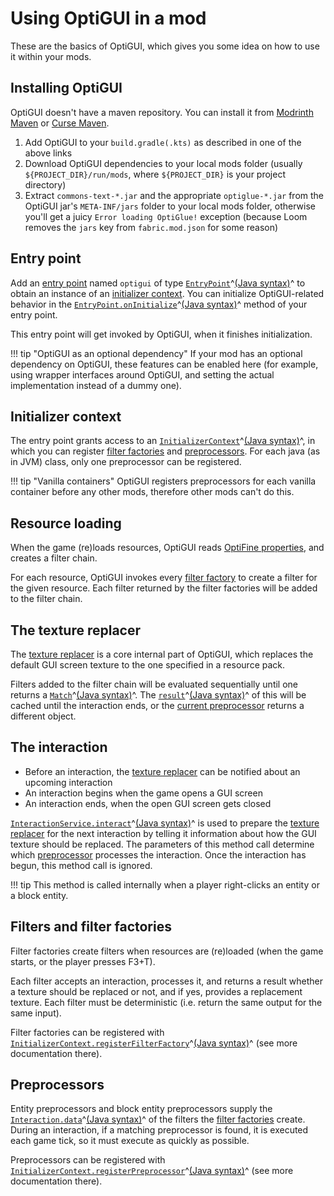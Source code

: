 # Using OptiGUI in a mod

These are the basics of OptiGUI, which gives you some idea on how to use it within your mods.

## Installing OptiGUI

OptiGUI doesn't have a maven repository. You can install it from [Modrinth Maven](https://docs.modrinth.com/docs/tutorials/maven/) or [Curse Maven](https://www.cursemaven.com/).

1. Add OptiGUI to your `build.gradle(.kts)` as described in one of the above links
2. Download OptiGUI dependencies to your local mods folder (usually `${PROJECT_DIR}/run/mods`, where `${PROJECT_DIR}` is your project directory)
3. Extract `commons-text-*.jar` and the appropriate `optiglue-*.jar` from the OptiGUI jar's `META-INF/jars` folder to your local mods folder, otherwise you'll get a juicy `Error loading OptiGlue!` exception (because Loom removes the `jars` key from `fabric.mod.json` for some reason)

## Entry point

Add an [entry point](https://fabricmc.net/wiki/documentation:entrypoint) named `optigui` of type [`EntryPoint`](../kdoc/latest/-opti-g-u-i/opekope2.optigui/-entry-point/index.html)^[(Java syntax)](../javadoc/latest/-opti-g-u-i/opekope2.optigui/-entry-point/index.html)^ to obtain an instance of an [initializer context](#initializer-context).
You can initialize OptiGUI-related behavior in the [`EntryPoint.onInitialize`](../kdoc/latest/-opti-g-u-i/opekope2.optigui/-entry-point/on-initialize.html)^[(Java syntax)](../javadoc/latest/-opti-g-u-i/opekope2.optigui/-entry-point/on-initialize.html)^ method of your entry point.

This entry point will get invoked by OptiGUI, when it finishes initialization.

!!! tip "OptiGUI as an optional dependency"
    If your mod has an optional dependency on OptiGUI, these features can be enabled here (for example, using wrapper interfaces around OptiGUI, and setting the actual implementation instead of a dummy one).

## Initializer context

The entry point grants access to an [`InitializerContext`](../kdoc/latest/-opti-g-u-i/opekope2.optigui/-initializer-context/index.html)^[(Java syntax)](../javadoc/latest/-opti-g-u-i/opekope2.optigui/-initializer-context/index.html)^, in which you can register [filter factories](#filters-and-filter-factories) and [preprocessors](#preprocessors). For each java (as in JVM) class, only one preprocessor can be registered.

!!! tip "Vanilla containers"
    OptiGUI registers preprocessors for each vanilla container before any other mods, therefore other mods can't do this.

## Resource loading

When the game (re)loads resources, OptiGUI reads [OptiFine properties](../format), and creates a filter chain.

For each resource, OptiGUI invokes every [filter factory](#filters-and-filter-factories) to create a filter for the given resource. Each filter returned by the filter factories will be added to the filter chain.

## The texture replacer

The [texture replacer](https://github.com/opekope2/OptiGUI-Next/blob/main/OptiGUI/src/main/kotlin/opekope2/optigui/internal/TextureReplacer.kt#L21) is a core internal part of OptiGUI, which replaces the default GUI screen texture to the one specified in a resource pack.

Filters added to the filter chain will be evaluated sequentially until one returns a [`Match`](../kdoc/latest/-opti-g-u-i/opekope2.filter/-filter-result/-match/index.html)^[(Java syntax)](../javadoc/latest/-opti-g-u-i/opekope2.filter/-filter-result/-match/index.html)^.
The [`result`](../kdoc/latest/-opti-g-u-i/opekope2.filter/-filter-result/-match/result.html)^[(Java syntax)](../javadoc/latest/-opti-g-u-i/opekope2.filter/-filter-result/-match/get-result.html)^ of this will be cached until the interaction ends, or the [current preprocessor](#preprocessors) returns a different object.

## The interaction

* Before an interaction, the [texture replacer](#the-texture-replacer) can be notified about an upcoming interaction
* An interaction begins when the game opens a GUI screen
* An interaction ends, when the open GUI screen gets closed

[`InteractionService.interact`](../kdoc/latest/-opti-g-u-i/opekope2.optigui.service/-interaction-service/interact.html)^[(Java syntax)](../javadoc/latest/-opti-g-u-i/opekope2.optigui.service/-interaction-service/interact.html)^ is used to prepare the [texture replacer](#the-texture-replacer) for the next interaction by telling it information about how the GUI texture should be replaced. The parameters of this method call determine which [preprocessor](#preprocessors) processes the interaction. Once the interaction has begun, this method call is ignored.

!!! tip
    This method is called internally when a player right-clicks an entity or a block entity.

## Filters and filter factories

Filter factories create filters when resources are (re)loaded (when the game starts, or the player presses F3+T).

Each filter accepts an interaction, processes it, and returns a result whether a texture should be replaced or not, and if yes, provides a replacement texture. Each filter must be deterministic (i.e. return the same output for the same input).

Filter factories can be registered with [`InitializerContext.registerFilterFactory`](../kdoc/latest/-opti-g-u-i/opekope2.optigui/-initializer-context/register-filter-factory.html)^[(Java syntax)](../javadoc/latest/-opti-g-u-i/opekope2.optigui/-initializer-context/register-filter-factory.html)^ (see more documentation there).

## Preprocessors

Entity preprocessors and block entity preprocessors supply the [`Interaction.data`](../kdoc/latest/-opti-g-u-i/opekope2.optigui.interaction/-interaction/data.html)^[(Java syntax)](../javadoc/latest/-opti-g-u-i/opekope2.optigui.interaction/-interaction/get-data.html)^ of the filters the [filter factories](#filters-and-filter-factories) create. During an interaction, if a matching preprocessor is found, it is executed each game tick, so it must execute as quickly as possible.

Preprocessors can be registered with [`InitializerContext.registerPreprocessor`](../kdoc/latest/-opti-g-u-i/opekope2.optigui/-initializer-context/register-preprocessor.html)^[(Java syntax)](../javadoc/latest/-opti-g-u-i/opekope2.optigui/-initializer-context/register-preprocessor.html)^ (see more documentation there).

